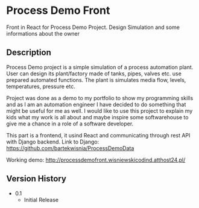 # Process Demo Front

Front in React for Process Demo Project. Design Simulation and some informations about the owner

## Description

Process Demo project is a simple simulation of a process automation plant. User can design its plant/factory made of
tanks, pipes, valves etc. use prepared automated functions. The plant is simulates media flow, levels, temperatures,
pressure etc.

Project was done as a demo to my portfolio to show my programming skills and as I am an automation engineer I have
decided to do something that might be useful for me as well. I would like to use this project to explain my kids what
my work is all about and maybe inspire some softwarehouse to give me a chance in a role of a software developer.

This part is a frontend, it usind React and communicating through rest API with Django backend. Link to Django: https://github.com/bartekwisnia/ProcessDemoData

Working demo: http://processdemofront.wisniewskicodind.atthost24.pl/

## Version History

* 0.1
    * Initial Release
